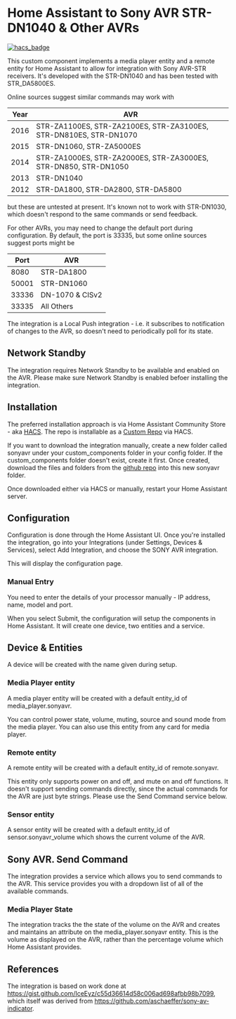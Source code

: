 # Home Assistant to Sony AVR STR-DN1040 & Other AVRs


[![hacs_badge](https://img.shields.io/badge/HACS-Custom-41BDF5.svg?style=for-the-badge)](https://github.com/hacs/integration)


This custom component implements a media player entity and a remote entity  for Home Assistant to allow for integration with Sony AVR-STR receivers.  It's developed with the STR-DN1040 and has been tested with STR_DA5800ES.  

Online sources suggest similar commands may work with

| Year | AVR |
| --- | --- |
| 2016 | STR-ZA1100ES, STR-ZA2100ES, STR-ZA3100ES, STR-DN810ES, STR-DN1070 |
| 2015 | STR-DN1060, STR-ZA5000ES |
| 2014 | STR-ZA1000ES, STR-ZA2000ES, STR-ZA3000ES, STR-DN850, STR-DN1050 |
| 2013 | STR-DN1040 |
| 2012 | STR-DA1800, STR-DA2800, STR-DA5800 |

but these are untested at present.  It's known not to work with STR-DN1030, which doesn't respond to the same commands or send feedback.  

For other AVRs, you may need to change the default port during configuration.  By default, the port is 33335, but some online sources suggest ports might be

| Port | AVR |
| --- | --- |
| 8080 | STR-DA1800 |
| 50001 | STR-DN1060 |
| 33336 | DN-1070 & CISv2 |
| 33335 | All Others |

The integration is a Local Push integration - i.e. it subscribes to notification of changes to the AVR, so doesn't need to periodically poll for its state.

## Network Standby
The integration requires Network Standby to be available and enabled on the AVR.  Please make sure Network Standby is enabled befoer installing the integration.

## Installation

The preferred installation approach is via Home Assistant Community Store - aka [HACS](https://hacs.xyz/).  The repo is installable as a [Custom Repo](https://hacs.xyz/docs/faq/custom_repositories) via HACS.

If you want to download the integration manually, create a new folder called sonyavr under your custom_components folder in your config folder.  If the custom_components folder doesn't exist, create it first.  Once created, download the files and folders from the [github repo](https://github.com/peteS-UK/sonyavr/tree/main/custom_components/sonyavr) into this new sonyavr folder.

Once downloaded either via HACS or manually, restart your Home Assistant server.

## Configuration

Configuration is done through the Home Assistant UI.  Once you're installed the integration, go into your Integrations (under Settings, Devices & Services), select Add Integration, and choose the SONY AVR integration.

This will display the configuration page.  

### Manual Entry
You need to enter the details of your processor manually - IP address, name, model and port.

When you select Submit, the configuration will setup the components in Home Assistant.  It will create one device, two entities and a service.

## Device & Entities
A device will be created with the name given during setup.

### Media Player entity
A media player entity will be created with a default entity_id of media_player.sonyavr.  

You can control power state, volume, muting, source and sound mode from the media player.  You can also use this entity from any card for media player.

### Remote entity
A remote entity will be created with a default entity_id of remote.sonyavr.

This entity only supports power on and off, and mute on and off functions.  It doesn't support sending commands directly, since the actual commands for the AVR are just byte strings.  Please use the Send Command service below.

### Sensor entity
A sensor entity will be created with a default entity_id of sensor.sonyavr_volume which shows the current volume of the AVR.

## Sony AVR. Send Command

The integration provides a service which allows you to send commands to the AVR.  This service provides you with a dropdown list of all of the available commands.


### Media Player State

The integration tracks the the state of the volume on the AVR and creates and maintains an attribute on the media_player.sonyavr entity.  This is the volume as displayed on the AVR, rather than the percentage volume which Home Assistant provides.

## References

The integration is based on work done at https://gist.github.com/IceEyz/c55d36614d58c006ad698afbb98b7099, which itself was derived from https://github.com/aschaeffer/sony-av-indicator.
